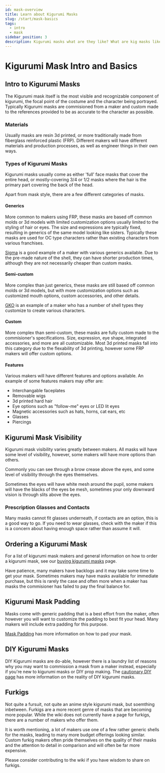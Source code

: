 ```yaml
---
id: mask-overview
title: Learn about Kigurumi Masks
slug: /start/mask-basics
tags:
  - intro
  - mask
sidebar_position: 3
description: Kigurumi masks what are they like? What are kig masks like, and much more.
---
```


# Kigurumi Mask Intro and Basics

## Intro to Kigurumi Masks 

The Kigurumi mask itself is the most visible and recognizable component of kigurumi, the focal point of the costume and the character being portrayed.
Typically Kigurumi masks are commisioned from a maker and custom made to the references provided to be as accurate to the character as possible. 

### Materials 
Usually masks are resin 3d printed, or more traditionally made from fiberglass reinforced plastic (FRP). Different makers will have different materials and production processes, as well as engineer things in their own ways. 

### Types of Kigurumi Masks

Kigurumi masks usually come as either 'full' face masks that cover the entire head, or mostly-covering 3/4 or 1/2 masks where the hair is the primary part covering the back of the head.

Apart from mask style, there are a few different categories of masks.

#### Generics 

More common to makers using FRP, these masks are based off common molds or 3d models with limited customization options usually limited to the styling of hair or eyes. The size and expressions are typically fixed, resulting in generics of the same model looking like sisters. Typically these masks are used for OC type characters rather than existing characters from various franchises.

[Sigma](https://www.buildupstudiosigma.com/product/ena/) is a good example of a maker with various generics available. Due to the pre-made nature of the shell, they can have shorter production times, although they are not necessarily cheaper than custom masks.

#### Semi-custom

More complex than just generics, these masks are still based off common molds or 3d models, but with more customization options such as customized mouth options, custom accessories, and other details. 

[GKO](https://www.gko-kig.com/mask-onsale) is an example of a maker who has a number of shell types they customize to create various characters. 

#### Custom

More complex than semi-custom, these masks are fully custom made to the commisioner's specifications. Size, expression, eye shape, integrated accessories, and more are all customizable. Most 3d printed masks fall into this category due to the flexability of 3d printing, however some FRP makers will offer custom options.


#### Features

Various makers will have different features and options available. An example of some features makers may offer are:

- Interchangable faceplates
- Removable wigs
- 3d printed hard hair
- Eye options such as "follow-me" eyes or LED lit eyes
- Magnetic accessories such as hats, horns, cat ears, etc
- Glasses
- Piercings

## Kigurumi Mask Visibility

Kigurumi mask visibility varies greatly between makers. All masks will have some level of visibility, however, some makers will have more options than others.

Commonly you can see through a brow crease above the eyes, and some level of visibility through the eyes themselves. 

Sometimes the eyes will have white mesh around the pupil, some makers will have the blacks of the eyes be mesh, sometimes your only downward vision is through slits above the eyes. 

### Prescription Glasses and Contacts

Many masks cannot fit glasses underneath, if contacts are an option, this is a good way to go. If you need to wear glasses, check with the maker if this is a concern about having enough space rather than assume it will.

## Ordering a Kigurumi Mask

For a list of kigurumi mask makers and general information on how to order a kigurumi mask, see our [buying kigurumi masks](../Buy/makers.md) page.

Have patience, many makers have backlogs and it may take some time to get your mask. Sometimes makers may have masks available for immediate purchase, but this is rarely the case and often more when a maker has masks the commisioner has failed to pay the final balance for.

## Kigurumi Mask Padding

Masks come with generic padding that is a best effort from the maker, often however you will want to customize the padding to best fit your head. Many makers will include extra padding for this purpose.

[Mask Padding](../Care/mask-padding.md) has more information on how to pad your mask.


## DIY Kigurumi Masks

DIY Kigurumi masks are do-able, however there is a laundry list of reasons why you may want to commission a mask from a maker instead, especially if you're new to kigurumi masks or DIY prop making. The [cautionary DIY page](../DIY-mask/reality-of-diy.md) has more information on the reality of DIY kigurumi masks.


## Furkigs

Not quite a fursuit, not quite an anime style kigurumi mask, but soemthing inbetween. Furkigs are a more recent genre of masks that are becoming more popular. While the wiki does not currently have a page for furkigs, there are a number of makers who offer them.

It is worth mentioning, a lot of makers use one of a few rather generic shells for the masks, leading to many more budget offerings looking similar. Custom furkig makers often pride themselves on the quality of their masks and the attention to detail in comparison and will often be far more expensive.
 
Please consider contributing to the wiki if you have wisdom to share on furkigs.